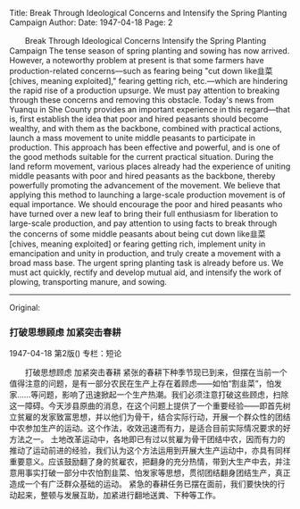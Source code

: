 Title: Break Through Ideological Concerns and Intensify the Spring Planting Campaign
Author:
Date: 1947-04-18
Page: 2

　　Break Through Ideological Concerns
    Intensify the Spring Planting Campaign
    The tense season of spring planting and sowing has now arrived. However, a noteworthy problem at present is that some farmers have production-related concerns—such as fearing being "cut down like韭菜 [chives, meaning exploited]," fearing getting rich, etc.—which are hindering the rapid rise of a production upsurge. We must pay attention to breaking through these concerns and removing this obstacle. Today's news from Yuanqu in She County provides an important experience in this regard—that is, first establish the idea that poor and hired peasants should become wealthy, and with them as the backbone, combined with practical actions, launch a mass movement to unite middle peasants to participate in production. This approach has been effective and powerful, and is one of the good methods suitable for the current practical situation.
    During the land reform movement, various places already had the experience of uniting middle peasants with poor and hired peasants as the backbone, thereby powerfully promoting the advancement of the movement. We believe that applying this method to launching a large-scale production movement is of equal importance. We should encourage the poor and hired peasants who have turned over a new leaf to bring their full enthusiasm for liberation to large-scale production, and pay attention to using facts to break through the concerns of some middle peasants about being cut down like韭菜 [chives, meaning exploited] or fearing getting rich, implement unity in emancipation and unity in production, and truly create a movement with a broad mass base.
    The urgent spring planting task is already before us. We must act quickly, rectify and develop mutual aid, and intensify the work of plowing, transporting manure, and sowing.



<hr /> 

Original: 


### 打破思想顾虑  加紧突击春耕

1947-04-18
第2版()
专栏：短论

　　打破思想顾虑
    加紧突击春耕
    紧张的春耕下种季节现已到来，但摆在当前一个值得注意的问题，是有一部分农民在生产上存在着顾虑——如怕“割韭菜”，怕发家……等问题，影响了迅速掀起一个生产热潮。我们必须注意打破这些顾虑，扫除这一障碍。今天涉县原曲的消息，在这个问题上提供了一个重要经验——即首先树立贫雇的发家致富思想，并以他们为骨干，结合实际行动，开展一个群众性的团结中农参加生产的运动。这个作法，收效迅速而有力，是适合目前实际情况要求的好方法之一。
    土地改革运动中，各地即已有过以贫雇为骨干团结中农，因而有力的推动了运动前进的经验，我们认为这个方法运用到开展大生产运动中，亦具有同样重要意义。应该鼓励翻了身的贫雇农，把翻身的充分热情，带到大生产中去，并注意用事实打破一部分中农怕割韭菜、怕发家等思想，贯彻团结翻身团结生产，真正造成一个有广泛群众基础的运动。
    紧急的春耕任务已摆在面前，我们要快快的行动起来，整顿与发展互助，加紧进行翻地送粪、下种等工作。
